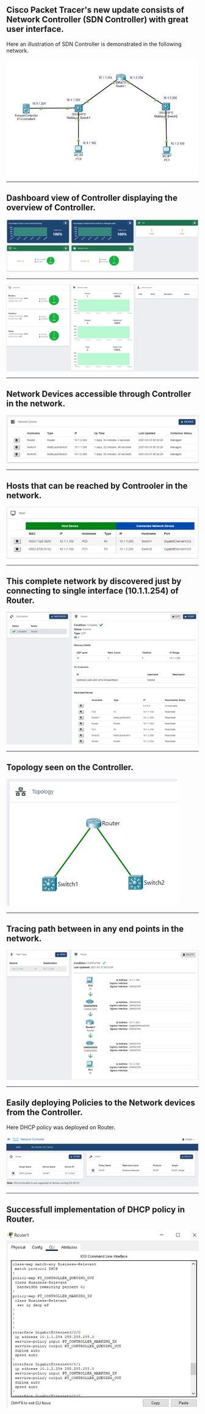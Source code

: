 ## Cisco Packet Tracer's new update consists of Network Controller (SDN Controller) with great user interface.

Here an illustration of SDN Controller is demonstrated in the following network.

![](SDN.png)


*******************************************************************************************************************************************************************************

## Dashboard view of Controller displaying the overview of Controller.

![](Dashboard.png)


*******************************************************************************************************************************************************************************


![](Dashboard1.png)


*******************************************************************************************************************************************************************************

## Network Devices accessible through Controller in the network.

![](Network_Devices.png)


*******************************************************************************************************************************************************************************

## Hosts that can be reached by Controoler in the network.

![](Hosts.png)


*******************************************************************************************************************************************************************************

## This complete network by discovered just by connecting to single interface (10.1.1.254) of Router.

![](Discovery.png)


*******************************************************************************************************************************************************************************

## Topology seen on the Controller.

![](Topology.png)


*******************************************************************************************************************************************************************************

## Tracing path between in any end points in the network.

![](Path_Trace.png)


*******************************************************************************************************************************************************************************

## Easily deploying Policies to the Network devices from the Controller.

Here DHCP policy was deployed on Router.

![](Policy.png)


*******************************************************************************************************************************************************************************

## Successfull implementation of DHCP policy in Router.

![](Router_CLI.png)
